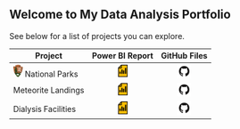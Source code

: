 ## Welcome to My Data Analysis Portfolio
See below for a list of projects you can explore.

| Project | Power BI Report | GitHub Files |
|---------|:----------------:|:------------:|
| <img src="https://github.com/carl-schick-da/national-parks/blob/main/images/Logo_of_the_United_States_National_Park_Service.svg.png" width="17"> National Parks | [<img src="https://github.com/carl-schick-da/.github/blob/main/images/pbi_report.jpg" width="17"/>](https://app.powerbi.com/view?r=eyJrIjoiNGM4ZDE4ZjAtYjE4ZS00NTFmLTkyZDktYWQ4ZjIzZDM5NzRhIiwidCI6IjNjOTM5MDNhLTdhOTgtNGNhYS1hZGU0LTQxNGZhODY4ZWNjYiJ9&pageName=ReportSectionfb3c2d578b03605b9c71) | [<img src="https://github.com/carl-schick-da/.github/blob/main/images/GitHub-Mark.png" width="25"/>](https://github.com/carl-schick-da/national-parks) |
| Meteorite Landings | [<img src="https://github.com/carl-schick-da/.github/blob/main/images/pbi_report.jpg" width="17"/>](https://app.powerbi.com/view?r=eyJrIjoiNmZmMjgxNWItNWMzNi00N2MxLWE1MzgtNDYyZGU5YzE4MDhmIiwidCI6IjNjOTM5MDNhLTdhOTgtNGNhYS1hZGU0LTQxNGZhODY4ZWNjYiJ9&pageName=ReportSectionebcdd24127d37195bd6c) | [<img src="https://github.com/carl-schick-da/.github/blob/main/images/GitHub-Mark.png" width="25"/>](https://github.com/carl-schick-da/meteorite_landings) |
| Dialysis Facilities | [<img src="https://github.com/carl-schick-da/.github/blob/main/images/pbi_report.jpg" width="17"/>](https://app.powerbi.com/view?r=eyJrIjoiMzk1Y2U4ZTQtZjdlNS00MDFhLTkxN2QtMmJkOGM5NzMwNGQwIiwidCI6IjNjOTM5MDNhLTdhOTgtNGNhYS1hZGU0LTQxNGZhODY4ZWNjYiJ9&pageName=ReportSectiond6722bc48b8b814373e7) | [<img src="https://github.com/carl-schick-da/.github/blob/main/images/GitHub-Mark.png" width="25"/>](https://github.com/carl-schick-da/dialysis_facilities) |
